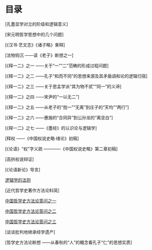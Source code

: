 # 目录

[孔墨显学对立的阶级和逻辑意义]

[宋元明哲学思想中的几个问题]

[《汉书·艺文志》《诸子略》柬释]

[法物钩沉 ——读《老子》断想之一]

[《释一二》之一 ——关于“一”“二”范畴的形成过程问题]

[《释一二》之二 ——孔子“和而不同”的思想来源及其矛盾调和论的逻辑归宿]

[《释一二》之三 ——关于思孟学派“其为物不贰”“同一”的义谛]

[《释一二》之四 ——宋尹的“一以无二”]

[《释一二》之五 ——从老子的“抱一”“无离”到庄子的“天均”“两行”]

[《释一二》之六 ——惠施的“合同异”到公孙龙的“离坚白”]

[《释一二》之七 ——《墨经》的认识论与逻辑学]

[释权 ——《中国权说史略·绪论》初稿]

[《论语》“权”字义疏 ————《中国权说史略》第二章初稿]

[高拱权说辩证]

[《论语新论》导言]

[逻辑学的法则](luo-ji-xue-de-fa-ze.md)

[近代哲学史著作方法论料简]

[中国哲学史方法论答问之一](zhong-guo-zhe-xue-shi-fang-fa-lun-da-wen-zhi-yi.md)

[中国哲学史方法论答问之二](zhong-guo-zhe-xue-shi-fang-fa-lun-da-wen-zhi-er.md)

[中国哲学史方法论答问之三](zhong-guo-zhe-xue-shi-fang-fa-lun-da-wen-zhi-san.md)

[谈谈批判地继承经学遗产]

[哲学史方法论断想 ——从春秋的“人”的概念看孔子“仁”的思想实质]